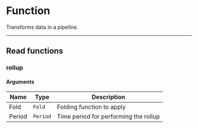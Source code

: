 # Function

Transforms data in a pipeline.

---

## Read functions

### rollup

#### Arguments

| Name | Type | Description |
| --- | ------ | --------- |
| Fold | `Fold` | Folding function to apply |
| Period | `Period` | Time period for performing the rollup |
